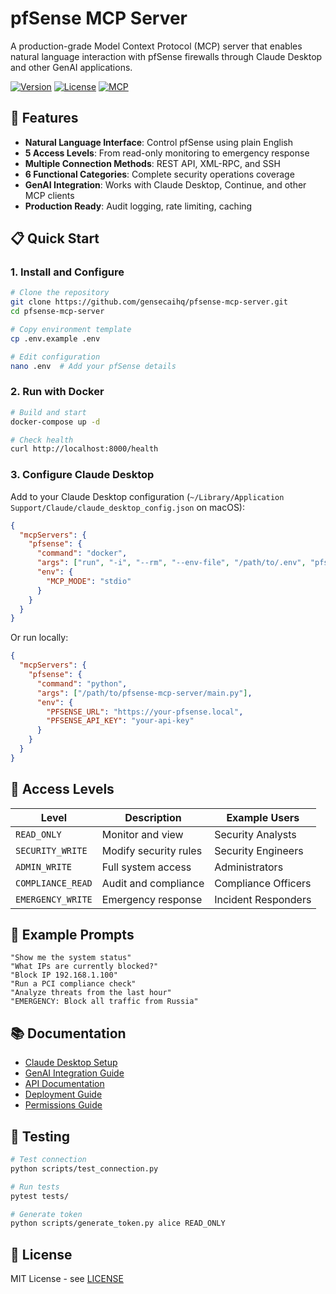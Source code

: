 # pfSense MCP Server

A production-grade Model Context Protocol (MCP) server that enables natural language interaction with pfSense firewalls through Claude Desktop and other GenAI applications.

[![Version](https://img.shields.io/badge/version-1.0.0-blue.svg)](https://github.com/yourusername/pfsense-mcp-server)
[![License](https://img.shields.io/badge/license-MIT-green.svg)](LICENSE)
[![MCP](https://img.shields.io/badge/MCP-Compatible-green.svg)](https://modelcontextprotocol.io)

## 🚀 Features

- **Natural Language Interface**: Control pfSense using plain English
- **5 Access Levels**: From read-only monitoring to emergency response
- **Multiple Connection Methods**: REST API, XML-RPC, and SSH
- **6 Functional Categories**: Complete security operations coverage
- **GenAI Integration**: Works with Claude Desktop, Continue, and other MCP clients
- **Production Ready**: Audit logging, rate limiting, caching

## 📋 Quick Start

### 1. Install and Configure

```bash
# Clone the repository
git clone https://github.com/gensecaihq/pfsense-mcp-server.git
cd pfsense-mcp-server

# Copy environment template
cp .env.example .env

# Edit configuration
nano .env  # Add your pfSense details
```

### 2. Run with Docker

```bash
# Build and start
docker-compose up -d

# Check health
curl http://localhost:8000/health
```

### 3. Configure Claude Desktop

Add to your Claude Desktop configuration (`~/Library/Application Support/Claude/claude_desktop_config.json` on macOS):

```json
{
  "mcpServers": {
    "pfsense": {
      "command": "docker",
      "args": ["run", "-i", "--rm", "--env-file", "/path/to/.env", "pfsense-mcp:latest"],
      "env": {
        "MCP_MODE": "stdio"
      }
    }
  }
}
```

Or run locally:

```json
{
  "mcpServers": {
    "pfsense": {
      "command": "python",
      "args": ["/path/to/pfsense-mcp-server/main.py"],
      "env": {
        "PFSENSE_URL": "https://your-pfsense.local",
        "PFSENSE_API_KEY": "your-api-key"
      }
    }
  }
}
```

## 🔐 Access Levels

| Level | Description | Example Users |
|-------|-------------|---------------|
| `READ_ONLY` | Monitor and view | Security Analysts |
| `SECURITY_WRITE` | Modify security rules | Security Engineers |
| `ADMIN_WRITE` | Full system access | Administrators |
| `COMPLIANCE_READ` | Audit and compliance | Compliance Officers |
| `EMERGENCY_WRITE` | Emergency response | Incident Responders |

## 💬 Example Prompts

```
"Show me the system status"
"What IPs are currently blocked?"
"Block IP 192.168.1.100"
"Run a PCI compliance check"
"Analyze threats from the last hour"
"EMERGENCY: Block all traffic from Russia"
```

## 📚 Documentation

- [Claude Desktop Setup](docs/CLAUDE_DESKTOP_SETUP.md)
- [GenAI Integration Guide](docs/GENAI_INTEGRATION.md)
- [API Documentation](docs/API.md)
- [Deployment Guide](docs/DEPLOYMENT.md)
- [Permissions Guide](docs/PERMISSIONS.md)

## 🧪 Testing

```bash
# Test connection
python scripts/test_connection.py

# Run tests
pytest tests/

# Generate token
python scripts/generate_token.py alice READ_ONLY
```

## 📝 License

MIT License - see [LICENSE](LICENSE)
